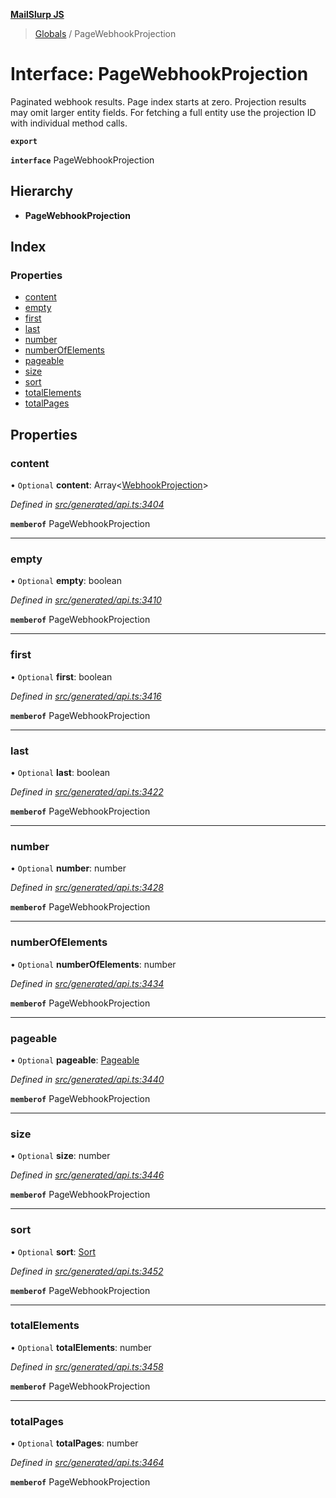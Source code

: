 **[MailSlurp JS](../README.md)**

> [Globals](../README.md) / PageWebhookProjection

# Interface: PageWebhookProjection

Paginated webhook results. Page index starts at zero. Projection results may omit larger entity fields. For fetching a full entity use the projection ID with individual method calls.

**`export`** 

**`interface`** PageWebhookProjection

## Hierarchy

* **PageWebhookProjection**

## Index

### Properties

* [content](pagewebhookprojection.md#content)
* [empty](pagewebhookprojection.md#empty)
* [first](pagewebhookprojection.md#first)
* [last](pagewebhookprojection.md#last)
* [number](pagewebhookprojection.md#number)
* [numberOfElements](pagewebhookprojection.md#numberofelements)
* [pageable](pagewebhookprojection.md#pageable)
* [size](pagewebhookprojection.md#size)
* [sort](pagewebhookprojection.md#sort)
* [totalElements](pagewebhookprojection.md#totalelements)
* [totalPages](pagewebhookprojection.md#totalpages)

## Properties

### content

• `Optional` **content**: Array\<[WebhookProjection](webhookprojection.md)>

*Defined in [src/generated/api.ts:3404](https://github.com/mailslurp/mailslurp-client/blob/c83a162/src/generated/api.ts#L3404)*

**`memberof`** PageWebhookProjection

___

### empty

• `Optional` **empty**: boolean

*Defined in [src/generated/api.ts:3410](https://github.com/mailslurp/mailslurp-client/blob/c83a162/src/generated/api.ts#L3410)*

**`memberof`** PageWebhookProjection

___

### first

• `Optional` **first**: boolean

*Defined in [src/generated/api.ts:3416](https://github.com/mailslurp/mailslurp-client/blob/c83a162/src/generated/api.ts#L3416)*

**`memberof`** PageWebhookProjection

___

### last

• `Optional` **last**: boolean

*Defined in [src/generated/api.ts:3422](https://github.com/mailslurp/mailslurp-client/blob/c83a162/src/generated/api.ts#L3422)*

**`memberof`** PageWebhookProjection

___

### number

• `Optional` **number**: number

*Defined in [src/generated/api.ts:3428](https://github.com/mailslurp/mailslurp-client/blob/c83a162/src/generated/api.ts#L3428)*

**`memberof`** PageWebhookProjection

___

### numberOfElements

• `Optional` **numberOfElements**: number

*Defined in [src/generated/api.ts:3434](https://github.com/mailslurp/mailslurp-client/blob/c83a162/src/generated/api.ts#L3434)*

**`memberof`** PageWebhookProjection

___

### pageable

• `Optional` **pageable**: [Pageable](pageable.md)

*Defined in [src/generated/api.ts:3440](https://github.com/mailslurp/mailslurp-client/blob/c83a162/src/generated/api.ts#L3440)*

**`memberof`** PageWebhookProjection

___

### size

• `Optional` **size**: number

*Defined in [src/generated/api.ts:3446](https://github.com/mailslurp/mailslurp-client/blob/c83a162/src/generated/api.ts#L3446)*

**`memberof`** PageWebhookProjection

___

### sort

• `Optional` **sort**: [Sort](sort.md)

*Defined in [src/generated/api.ts:3452](https://github.com/mailslurp/mailslurp-client/blob/c83a162/src/generated/api.ts#L3452)*

**`memberof`** PageWebhookProjection

___

### totalElements

• `Optional` **totalElements**: number

*Defined in [src/generated/api.ts:3458](https://github.com/mailslurp/mailslurp-client/blob/c83a162/src/generated/api.ts#L3458)*

**`memberof`** PageWebhookProjection

___

### totalPages

• `Optional` **totalPages**: number

*Defined in [src/generated/api.ts:3464](https://github.com/mailslurp/mailslurp-client/blob/c83a162/src/generated/api.ts#L3464)*

**`memberof`** PageWebhookProjection
